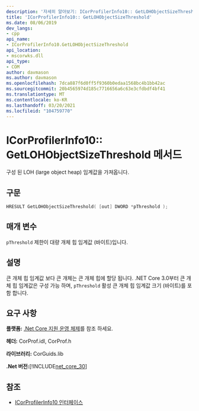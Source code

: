 ```yaml
---
description: '자세히 알아보기: ICorProfilerInfo10:: GetLOHObjectSizeThreshold 메서드'
title: 'ICorProfilerInfo10:: GetLOHObjectSizeThreshold'
ms.date: 08/06/2019
dev_langs:
- cpp
api_name:
- ICorProfilerInfo10.GetLOHObjectSizeThreshold
api_location:
- mscorwks.dll
api_type:
- COM
author: davmason
ms.author: davmason
ms.openlocfilehash: 7dca887f6d0ff5f9360b0edaa1568bc4b1bb42ac
ms.sourcegitcommit: 20b4565974d185c7716656a6c63e3cfdbdf4bf41
ms.translationtype: MT
ms.contentlocale: ko-KR
ms.lasthandoff: 03/20/2021
ms.locfileid: "104759770"
---
```

# <a name="icorprofilerinfo10getlohobjectsizethreshold-method"></a>ICorProfilerInfo10:: GetLOHObjectSizeThreshold 메서드

구성 된 LOH (large object heap) 임계값을 가져옵니다.

## <a name="syntax"></a>구문

```cpp
HRESULT GetLOHObjectSizeThreshold( [out] DWORD *pThreshold );
```

## <a name="parameters"></a>매개 변수

`pThreshold` 제한이 대량 개체 힙 임계값 (바이트)입니다.

## <a name="remarks"></a>설명

큰 개체 힙 임계값 보다 큰 개체는 큰 개체 힙에 할당 됩니다. .NET Core 3.0부터 큰 개체 힙 임계값은 구성 가능 하며, `pThreshold` 활성 큰 개체 힙 임계값 크기 (바이트)를 포함 합니다.

## <a name="requirements"></a>요구 사항

**플랫폼:** [.Net Core 지원 운영 체제](../../../core/install/windows.md?pivots=os-windows)를 참조 하세요.

**헤더:** CorProf.idl, CorProf.h

**라이브러리:** CorGuids.lib

**.Net 버전:**[!INCLUDE[net_core_30](../../../../includes/net-core-30-md.md)]

## <a name="see-also"></a>참조

- [ICorProfilerInfo10 인터페이스](icorprofilerinfo10-interface.md)
